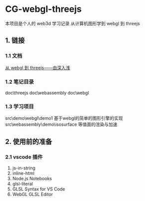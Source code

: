 # CG-webgl-threejs

本项目是个人的 web3d 学习记录 从计算机图形学到 webgl 到 threejs

## 1. 链接

### 1.1 文档

[从 webgl 到 threejs——由深入浅](https://kx29z3az6f.feishu.cn/docx/RXbud6F5Ooqp6Exn6zAckT78nmf)

### 1.2 笔记目录

doc\threejs
doc\webassembly
doc\webgl

### 1.3 学习项目

src\demo\webgl\demo1 基于webgl的简单的图形引擎的实现
src\webassembly\demo\isosurface 等值面的渲染与加速

## 2. 使用前的准备

### 2.1 vscode 插件

1. js-in-string
2. inline-html
3. Node.js Notebooks
4. glsl-literal
5. GLSL Syntax for VS Code
6. WebGL GLSL Editor
